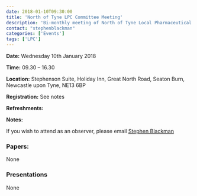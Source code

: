 ```yaml
---
date: 2018-01-10T09:30:00
title: 'North of Tyne LPC Committee Meeting'
description: 'Bi-monthly meeting of North of Tyne Local Pharmaceutical Committee'
contact: "stephenblackman"
categories: ['Events']
tags: ['LPC']
---
```


**Date:** Wednesday 10th January 2018

**Time:** 09.30 – 16.30  

**Location:** Stephenson Suite, Holiday Inn, Great North Road, Seaton Burn, Newcastle upon Tyne, NE13 6BP

**Registration:** See notes  

**Refreshments:** 

**Notes:**

If you wish to attend as an observer, please email [Stephen Blackman](Mailto:stephen.blackman@northoftynelpc.com)

### Papers:

None

### Presentations

None
